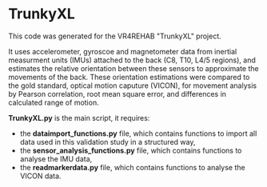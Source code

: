 # TrunkyXL

This code was generated for the VR4REHAB "TrunkyXL" project.

It uses accelerometer, gyroscoe and magnetometer data from inertial measurment units (IMUs) attached to the back (C8, T10, L4/5 regions), and estimates the relative orientation between these sensors to approximate the movements of the back.
These orientation estimations were compared to the gold standard, optical motion caputure (VICON), for movement analysis by Pearson correlation, root mean square error, and differences in calculated range of motion.

**TrunkyXL.py** is the main script, it requires:
- the **dataimport_functions.py** file, which contains functions to import all data used in this validation study in a structured way,
- the **sensor_analysis_functions.py** file, which contains functions to analyse the IMU data,
- the **readmarkerdata.py** file, which contains functions to analyse the VICON data.
